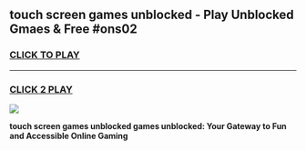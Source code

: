 
## touch screen games unblocked - Play Unblocked Gmaes & Free #ons02
<h3>
<a href="https://premium.freeplayer.one?title=touch_screen_games_unblocked&ref=01M">CLICK TO PLAY</a></h3>
<hr>

<h3>
<a href="https://premium.freeplayer.one?title=touch_screen_games_unblocked&ref=01M">CLICK 2 PLAY</a>
  
</h3>

<a href="https://premium.freeplayer.one?title=touch_screen_games_unblocked&ref=01M"><img src="https://clearcache.store/games.png"></a>


**touch screen games unblocked games unblocked: Your Gateway to Fun and Accessible Online Gaming**
